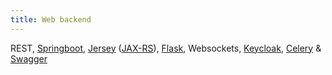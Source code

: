 ```yaml
---
title: Web backend
---
```


REST, [Springboot](https://spring.io/projects/spring-boot), [Jersey](https://jersey.java.net/) ([JAX-RS](https://jax-rs-spec.java.net/)), [Flask](http://flask.pocoo.org/), Websockets, [Keycloak](https://www.keycloak.org), [Celery](http://www.celeryproject.org/) & [Swagger](http://swagger.io/)

<!-- [Restlet](https://restlet.com/) -->
